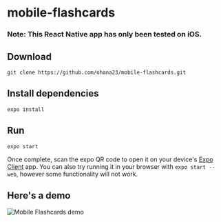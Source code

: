 # mobile-flashcards

### Note: This React Native app has only been tested on iOS.

## Download
`git clone https://github.com/ohana23/mobile-flashcards.git`

## Install dependencies
`expo install`

## Run
`expo start`

Once complete, scan the expo QR code to open it on your device's [Expo Client](https://www.expo.io) app.
You can also try running it in your browser with `expo start --web`, however some functionality will not work.

## Here's a demo

![Mobile Flashcards demo](assets/demo/mobile-flashcards-demo.gif)